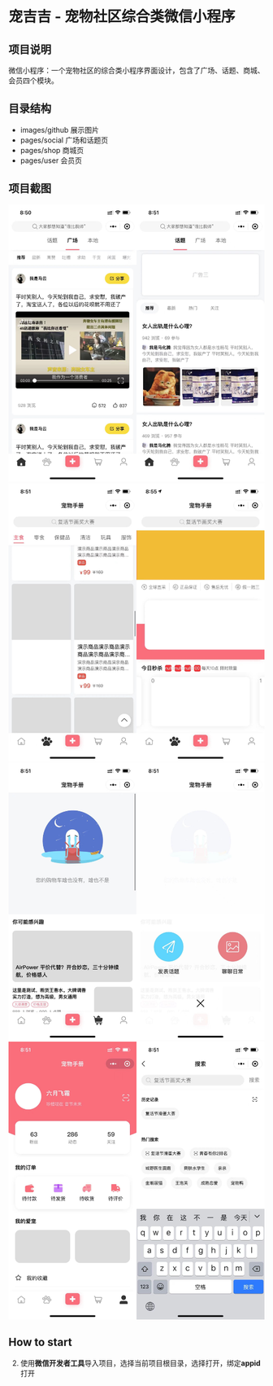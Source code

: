 # 宠吉吉 - 宠物社区综合类微信小程序
## 项目说明
微信小程序：一个宠物社区的综合类小程序界面设计，包含了广场、话题、商城、会员四个模块。
## 目录结构
- images/github 展示图片
- pages/social 广场和话题页
- pages/shop 商城页
- pages/user 会员页
## 项目截图

<img src="images/github/1.jpg" width="50%"><img src="images/github/2.jpg" width="50%">
<img src="images/github/3.jpg" width="50%"><img src="images/github/4.jpg" width="50%">
<img src="images/github/5.jpg" width="50%"><img src="images/github/6.jpg" width="50%">
<img src="images/github/7.jpg" width="50%"><img src="images/github/8.jpg" width="50%">

## How to start


2. 使用**微信开发者工具**导入项目，选择当前项目根目录，选择打开，绑定**appid**打开
